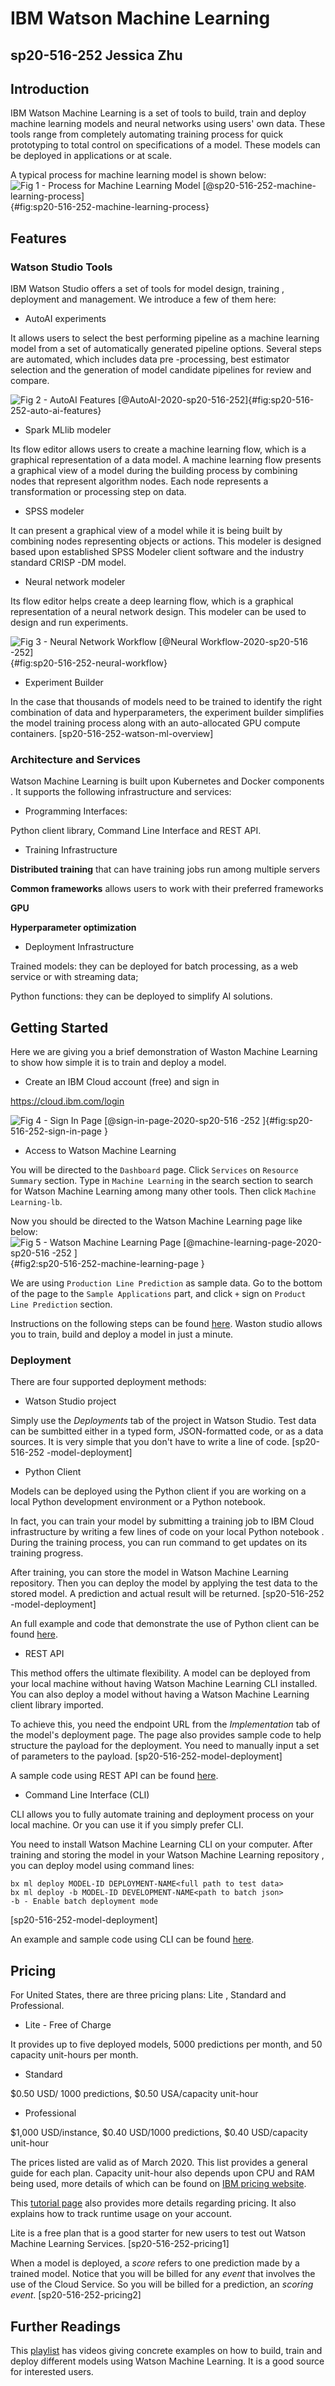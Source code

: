 # IBM Watson Machine Learning 
## sp20-516-252 Jessica Zhu

## Introduction 

IBM Watson Machine Learning is a set of tools to build, train and deploy machine
 learning models and neural networks using users' own data. These tools range
  from completely automating training process for quick prototyping to total
   control on specifications of a model. These models can be deployed in
    applications or at scale.
  
  A typical process for machine learning model is shown below:
![Fig 1 - Process for Machine Learning Model [@sp20-516-252-machine-learning-process]](image/ml_process.png){#fig:sp20-516-252-machine-learning-process}

## Features

### Watson Studio Tools

IBM Watson Studio offers a set of tools for model design, training
, deployment and management. We introduce a few of them here:

- AutoAI experiments
 
 It allows users to select the best performing pipeline as a machine
  learning model from a set of automatically generated pipeline options. Several steps are automated, which includes data pre
 -processing, best estimator selection and the generation of model candidate pipelines
  for review and compare.

![Fig 2 - AutoAI Features [@AutoAI-2020-sp20-516-252]](image/autoai_overview.png){#fig:sp20-516-252-auto-ai-features}

- Spark MLlib modeler

Its flow editor allows users to create a machine learning flow, which is a
 graphical representation of a data model. A machine learning flow presents a
  graphical view of a model during the building process by combining nodes that
   represent algorithm nodes. Each node represents a transformation or
    processing step on data.

- SPSS modeler

It can present a graphical view of a model while it is being built by
 combining nodes representing objects or actions. This modeler is designed based
  upon established SPSS Modeler client software and the industry standard CRISP
  -DM model.

- Neural network modeler

Its flow editor helps create a deep learning flow, which is a graphical
 representation of a neural network design. This modeler can be used to design
  and run experiments.   
  
![Fig 3 - Neural Network Workflow [@Neural Workflow-2020-sp20-516
-252]](image/neural-workflow.png){#fig:sp20-516-252-neural-workflow}

- Experiment Builder

In the case that thousands of models need to be trained to identify the
 right combination of data and hyperparameters, the experiment builder
  simplifies the model training process along with an auto-allocated GPU
   compute containers. [sp20-516-252-watson-ml-overview]
   
### Architecture and Services

Watson Machine Learning is built upon Kubernetes and Docker components
. It supports the following infrastructure and services:

- Programming Interfaces:

Python client library, Command Line Interface and REST API.

- Training Infrastructure 

**Distributed training** that can have training jobs run among multiple servers

**Common frameworks** allows users to work with their preferred frameworks

**GPU** 

**Hyperparameter optimization** 

- Deployment Infrastructure

Trained models: they can be deployed for batch processing, as a web service
 or with streaming data;
 
Python functions: they can be deployed to simplify AI solutions.

## Getting Started

Here we are giving you a brief demonstration of Waston Machine Learning to
 show how simple it is to train and deploy a model.
 
- Create an IBM Cloud account (free) and sign in

<https://cloud.ibm.com/login>

![Fig 4 - Sign In Page [@sign-in-page-2020-sp20-516
-252
]](image/sign_in_page.png){#fig:sp20-516-252-sign-in-page
}

- Access to Watson Machine Learning

You will be directed to the `Dashboard` page. Click `Services` on `Resource
 Summary` section. Type in `Machine Learning` in the search section to search
  for Watson Machine Learning among many other tools. Then click `Machine
   Learning-lb`.

Now you should be directed to the Watson Machine Learning page like below:
![Fig 5 - Watson Machine Learning Page [@machine-learning-page-2020-sp20-516
-252
]](image/machine-learning-page.png){#fig2:sp20-516-252-machine-learning-page
}

We are using `Production Line Prediction` as sample data. Go to the bottom
 of the page to the `Sample Applications` part, and click `+` sign on `Product
  Line Prediction` section. 
  
Instructions on the following steps can be found [here](https://developer.ibm.com/technologies/data-science/tutorials/watson-studio-auto-ai/).
Waston studio allows you to train, build and deploy a model in just a minute.

### Deployment 

There are four supported deployment methods: 

* Watson Studio project

Simply use the *Deployments* tab of the project in Watson Studio. Test data
 can be sumbitted either in a typed form, JSON-formatted code, or as a data
  sources. It is very simple that you don't have to write a line of code. [sp20-516-252
    -model-deployment]

* Python Client 

Models can be deployed using the Python client if you are working on a local
 Python development environment or a Python notebook. 
 
In fact, you can train your model by submitting a training job to IBM Cloud
 infrastructure by writing a few lines of code on your local Python notebook
 . During the training process, you can run command to get updates on its
  training progress. 
  
  After training, you can store the model in Watson Machine Learning
   repository. Then you can deploy the model by applying the test data to the
    stored model. A prediction and actual result will be returned. [sp20-516-252
    -model-deployment]
    
An full example and code that demonstrate the use of Python client can be
 found [here](https://dataplatform.cloud.ibm.com/docs/content/wsj/analyze-data/ml-python-mnist-tutorial.html).  

* REST API

This method offers the ultimate flexibility. A model can be deployed from
 your local machine without having Watson Machine Learning CLI installed. You
  can also deploy a model without having a Watson Machine Learning client
   library imported.
   
   To achieve this, you need the endpoint URL from the *Implementation* tab
    of the model's deployment page. The page also provides sample code to
     help structure the payload for the deployment. You need to manually
      input a set of parameters to the payload. [sp20-516-252-model-deployment]
      
A sample code using REST API can be found [here](https://dataplatform.cloud.ibm.com/docs/content/wsj/analyze-data/ml-deploy_new.html?linkInPage=true#rest).  

* Command Line Interface (CLI)

CLI allows you to fully automate training and deployment process on your
 local machine. Or you can use it if you simply prefer CLI. 
 
 You need to install Watson Machine Learning CLI on your computer. After
  training and storing the model in your Watson Machine Learning repository
  , you can deploy model using command lines:
  
  ```
bx ml deploy MODEL-ID DEPLOYMENT-NAME<full path to test data>
bx ml deploy -b MODEL-ID DEVELOPMENT-NAME<path to batch json>
-b - Enable batch deployment mode
```
[sp20-516-252-model-deployment]

An example and sample code using CLI can be found [here](https://dataplatform.cloud.ibm.com/docs/content/wsj/analyze-data/ml-deploy_new.html?linkInPage=true#rest).  

## Pricing

For United States, there are three pricing plans: Lite
, Standard and Professional.
 
 - Lite - Free of Charge
 
 It provides up to five deployed models, 5000 predictions per month, and 50
  capacity unit-hours per month.
  
- Standard

$0.50 USD/ 1000 predictions, $0.50 USA/capacity unit-hour

- Professional

$1,000 USD/instance, $0.40 USD/1000 predictions, $0.40 USD/capacity unit-hour

The prices listed are valid as of March 2020. This list provides a general
guide for each plan. Capacity unit-hour also depends upon CPU and RAM being
 used, more details of which can be found on [IBM pricing website](https://cloud.ibm.com/catalog/services/machine-learning).
  
  This [tutorial page](https://dataplatform.cloud.ibm.com/docs/content/wsj/analyze-data/track-runtime-usage-wml.html?audience=wdp) 
  also provides more details regarding pricing. It also explains how to track
   runtime usage on your account.

 Lite is a free plan that is a good starter for new users to test out Watson
  Machine Learning Services. [sp20-516-252-pricing1]
  
When a model is deployed, a *score* refers to one prediction made by a
 trained model. Notice that you will be billed for any *event* that involves
  the use of the Cloud Service. So you will be billed for a prediction, an
   *scoring event*. [sp20-516-252-pricing2]
   
## Further Readings

This [playlist](https://www.youtube.com/watch?v=DBRGlAHdj48&list=PLzpeuWUENMK2PYtasCaKK4bZjaYzhW23L&index=1) has videos giving concrete examples on how to build, train and
 deploy different models using Watson Machine Learning. It is a good source
  for interested users. 
